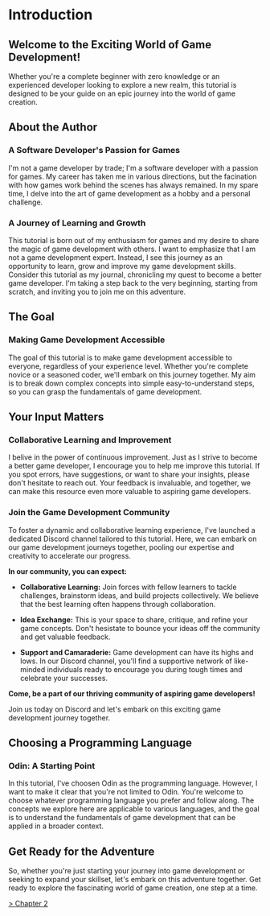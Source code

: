 # Introduction

## Welcome to the Exciting World of Game Development!

Whether you're a complete beginner with zero knowledge or an experienced developer looking to explore a new realm, this tutorial is designed to be your guide on an epic journey into the world of game creation.

## About the Author

### A Software Developer's Passion for Games

I'm not a game developer by trade; I'm a software developer with a passion for games. My career has taken me in various directions, but the facination with how games work behind the scenes has always remained. In my spare time, I delve into the art of game development as a hobby and a personal challenge.

### A Journey of Learning and Growth
This tutorial is born out of my enthusiasm for games and my desire to share the magic of game development with others. I want to emphasize that I am not a game development expert. Instead, I see this journey as an opportunity to learn, grow and improve my game development skills. Consider this tutorial as my journal, chronicling my quest to become a better game developer. I'm taking a step back to the very beginning, starting from scratch, and inviting you to join me on this adventure.

## The Goal

### Making Game Development Accessible

The goal of this tutorial is to make game development accessible to everyone, regardless of your experience level. Whether you're complete novice or a seasoned coder, we'll embark on this journey together. My aim is to break down complex concepts into simple easy-to-understand steps, so you can grasp the fundamentals of game development.

## Your Input Matters

### Collaborative Learning and Improvement

I belive in the power of continuous improvement. Just as I strive to become a better game developer, I encourage you to help me improve this tutorial. If you spot errors, have suggestions, or want to share your insights, please don't hesitate to reach out. Your feedback is invaluable, and together, we can make this resource even more valuable to aspiring game developers.

### Join the Game Development Community

To foster a dynamic and collaborative learning experience, I've launched a dedicated Discord channel tailored to this tutorial. Here, we can embark on our game development journeys together, pooling our expertise and creativity to accelerate our progress.

**In our community, you can expect:**

- **Collaborative Learning:** Join forces with fellow learners to tackle challenges, brainstorm ideas, and build projects collectively. We believe that the best learning often happens through collaboration.

- **Idea Exchange:** This is your space to share, critique, and refine your game concepts. Don't hesistate to bounce your ideas off the community and get valuable feedback.

- **Support and Camaraderie:** Game development can have its highs and lows. In our Discord channel, you'll find a supportive network of like-minded individuals ready to encourage you during tough times and celebrate your successes.

**Come, be a part of our thriving community of aspiring game developers!**

Join us today on Discord and let's embark on this exciting game development journey together. 

## Choosing a Programming Language

### Odin: A Starting Point

In this tutorial, I've choosen Odin as the programming language. However, I want to make it clear that you're not limited to Odin. You're welcome to choose whatever programming language you prefer and follow along. The concepts we explore here are applicable to various languages, and the goal is to understand the fundamentals of game development that can be applied in a broader context.

## Get Ready for the Adventure

So, whether you're just starting your journey into game development or seeking to expand your skillset, let's embark on this adventure together. Get ready to explore the fascinating world of game creation, one step at a time.


[> Chapter 2](../Chapter-2/doc.md)